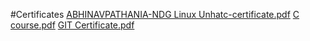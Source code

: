 #Certificates
[ABHINAVPATHANIA-NDG Linux Unhatc-certificate.pdf](https://github.com/Abhi75q/M1_Snake-game/files/8310887/ABHINAVPATHANIA-NDG.Linux.Unhatc-certificate.pdf)
[C course.pdf](https://github.com/Abhi75q/M1_Snake-game/files/8310888/C.course.pdf)
[GIT Certificate.pdf](https://github.com/Abhi75q/M1_Snake-game/files/8310890/GIT.Certificate.pdf)
